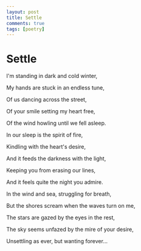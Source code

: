 ```yaml
---
layout: post
title: Settle
comments: true
tags: [poetry]
---
```


# Settle

I'm standing in dark and cold winter,

My hands are stuck in an endless tune,

Of us dancing across the street,

Of your smile setting my heart free,

Of the wind howling until we fell asleep.

In our sleep is the spirit of fire,

Kindling with the heart's desire,

And it feeds the darkness with the light,

Keeping you from erasing our lines,

And it feels quite the night you admire.

In the wind and sea, struggling for breath,

But the shores scream when the waves turn on me,

The stars are gazed by the eyes in the rest,

The sky seems unfazed by the mire of your desire,

Unsettling as ever, but wanting forever…
